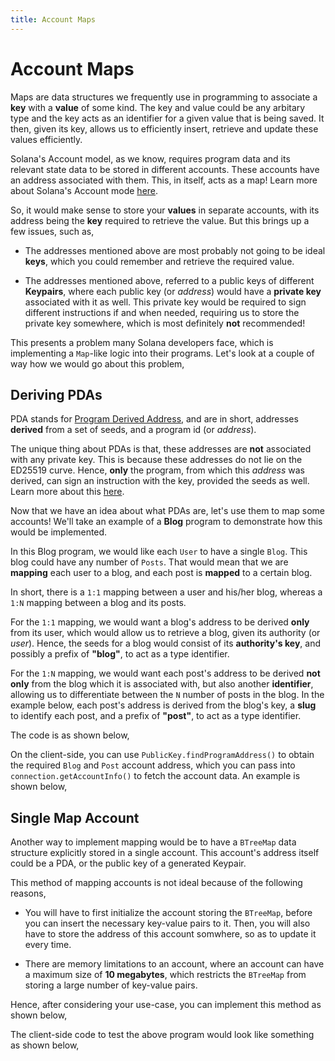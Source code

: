 ```yaml
---
title: Account Maps
---
```


# Account Maps

Maps are data structures we frequently use in programming to associate a **key** with a **value** of some kind. The key and value could be any arbitary type and the key acts as an identifier for a given value that is being saved. It then, given its key, allows us to efficiently insert, retrieve and update these values efficiently.

Solana's Account model, as we know, requires program data and its relevant state data to be stored in different accounts. These accounts have an address associated with them. This, in itself, acts as a map! Learn more about Solana's Account mode [here][AccountCookbook].

So, it would make sense to store your **values** in separate accounts, with its address being the **key** required to retrieve the value. But this brings up a few issues, such as, 

* The addresses mentioned above are most probably not going to be ideal **keys**, which you could remember and retrieve the required value.

* The addresses mentioned above, referred to a public keys of different **Keypairs**, where each public key (or *address*) would have a **private key** associated with it as well. This private key would be required to sign different instructions if and when needed, requiring us to store the private key somewhere, which is most definitely **not** recommended!

This presents a problem many Solana developers face, which is implementing a `Map`-like logic into their programs. Let's look at a couple of way how we would go about this problem,

## Deriving PDAs

PDA stands for [Program Derived Address][PDA], and are in short, addresses **derived** from a set of seeds, and a program id (or _address_). 

The unique thing about PDAs is that, these addresses are **not** associated with any private key. This is because these addresses do not lie on the ED25519 curve. Hence, **only** the program, from which this _address_ was derived, can sign an instruction with the key, provided the seeds as well. Learn more about this [here][CPI].

Now that we have an idea about what PDAs are, let's use them to map some accounts! We'll take an example of a **Blog** program to demonstrate how this would be implemented.

In this Blog program, we would like each `User` to have a single `Blog`. This blog could have any number of `Posts`. That would mean that we are **mapping** each user to a blog, and each post is **mapped** to a certain blog.

In short, there is a `1:1` mapping between a user and his/her blog, whereas a `1:N` mapping between a blog and its posts.

For the `1:1` mapping, we would want a blog's address to be derived **only** from its user, which would allow us to retrieve a blog, given its authority (or _user_). Hence, the seeds for a blog would consist of its **authority's key**, and possibly a prefix of **"blog"**, to act as a type identifier.

For the `1:N` mapping, we would want each post's address to be derived **not only** from the blog which it is associated with, but also another **identifier**, allowing us to differentiate between the `N` number of posts in the blog. In the example below, each post's address is derived from the blog's key, a **slug** to identify each post, and a prefix of **"post"**, to act as a type identifier. 

The code is as shown below, 

<SolanaCodeGroup>
  <SolanaCodeGroupItem title="Anchor" active>

  <template v-slot:default>

@[code](@/code/account-maps/deriving-pda/anchor-pda-map.rs)

  </template>

  <template v-slot:preview>

@[code](@/code/account-maps/deriving-pda/anchor-pda-map.preview.rs)

  </template>

  </SolanaCodeGroupItem>

  <SolanaCodeGroupItem title="Rust" active>

  <template v-slot:default>

@[code](@/code/account-maps/deriving-pda/vanilla-pda-map.rs)

  </template>

  <template v-slot:preview>

@[code](@/code/account-maps/deriving-pda/vanilla-pda-map.preview.rs)

  </template>

  </SolanaCodeGroupItem>

</SolanaCodeGroup>

On the client-side, you can use `PublicKey.findProgramAddress()` to obtain the required `Blog` and `Post` account address, which you can pass into `connection.getAccountInfo()` to fetch the account data. An example is shown below, 

<SolanaCodeGroup>
  <SolanaCodeGroupItem title="TS" active>

  <template v-slot:default>

@[code](@/code/account-maps/deriving-pda/client.ts)

  </template>

  <template v-slot:preview>

@[code](@/code/account-maps/deriving-pda/client.preview.ts)

  </template>

  </SolanaCodeGroupItem>

</SolanaCodeGroup>

## Single Map Account

Another way to implement mapping would be to have a `BTreeMap` data structure explicitly stored in a single account. This account's address itself could be a PDA, or the public key of a generated Keypair.

This method of mapping accounts is not ideal because of the following reasons,

* You will have to first initialize the account storing the `BTreeMap`, before you can insert the necessary key-value pairs to it. Then, you will also have to store the address of this account somwhere, so as to update it every time.

* There are memory limitations to an account, where an account can have a maximum size of **10 megabytes**, which restricts the `BTreeMap` from storing a large number of key-value pairs.

Hence, after considering your use-case, you can implement this method as shown below,

<SolanaCodeGroup>
  <SolanaCodeGroupItem title="Rust" active>

  <template v-slot:default>

@[code](@/code/account-maps/trivial/vanilla-trivial-map.rs)

  </template>

  <template v-slot:preview>

@[code](@/code/account-maps/trivial/vanilla-trivial-map.preview.rs)

  </template>

  </SolanaCodeGroupItem>
</SolanaCodeGroup>

The client-side code to test the above program would look like something as shown below,

<SolanaCodeGroup>
  <SolanaCodeGroupItem title="TS" active>

  <template v-slot:default>

@[code](@/code/account-maps/trivial/client.ts)

  </template>

  <template v-slot:preview>

@[code](@/code/account-maps/trivial/client.preview.ts)

  </template>

  </SolanaCodeGroupItem>
</SolanaCodeGroup>



[AccountCookbook]: https://solanacookbook.com/core-concepts/accounts.html
[PDA]: https://solanacookbook.com/references/accounts.html#program-derived-address
[CPI]: https://solanacookbook.com/references/programs.html#create-a-program-derived-address